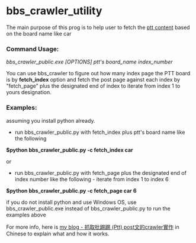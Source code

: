 # bbs_crawler_utility


The main purpose of this prog is to help user to fetch the [ptt content](https://www.ptt.cc/index.html) based on the board name like car


### Command Usage:

*bbs_crawler_public.exe [OPTIONS] ptt's board_name index_number*

You can use bbs_crawler to figure out how many index page the PTT board is by **fetch_index** option and fetch the post page against each index by "fetch_page" plus the designated end of index to iterate from index 1 to yours designation.




### Examples: 
assuming you install python already. 
  
* run bbs_crawler_public.py with fetch_index plus ptt's board name like the following 

**$python bbs_crawler_public.py -c fetch_index car**

or
  
* run bbs_crawler_public.py with fetch_page plus the designated end of index number like the following - iterate from index 1 to index 6

**$python bbs_crawler_public.py -c fetch_page car 6** 

if you do not install python and use Windows OS, use bbs_crawler_public.exe instead of bbs_crawler_public.py to run the examples above 
  
  
For more info, here is [my blog - 抓取批踢踢 (Ptt) post文的crawler實作](http://paulyang0125.blogspot.com/2014/08/ptt-postcrawler.html) in Chinese to explain what and how it works. 
  
  
